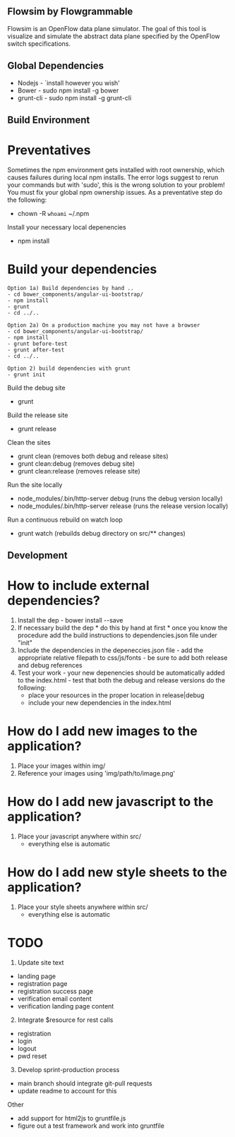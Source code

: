 
Flowsim by Flowgrammable
------------------------

Flowsim is an OpenFlow data plane simulator. The goal of this tool is visualize
and simulate the abstract data plane specified by the OpenFlow switch
specifications.

Global Dependencies
-------------------

* Nodejs    - `install however you wish'
* Bower     - sudo npm install -g bower
* grunt-cli - sudo npm install -g grunt-cli

Build Environment
-----------------

  Preventatives
  =============
  Sometimes the npm environment gets installed with root ownership, which
  causes failures during local npm installs. The error logs suggest to rerun
  your commands but with 'sudo', this is the wrong solution to your problem!
  You must fix your global npm ownership issues. As a preventative step do the 
  following:
  - chown -R `whoami` ~/.npm

  Install your necessary local depenencies
  - npm install

  Build your dependencies
  =======================
    Option 1a) Build dependencies by hand ..
    - cd bower_components/angular-ui-bootstrap/
    - npm install
    - grunt
    - cd ../..

    Option 2a) On a production machine you may not have a browser
    - cd bower_components/angular-ui-bootstrap/
    - npm install
    - grunt before-test
    - grunt after-test
    - cd ../..

    Option 2) build dependencies with grunt
    - grunt init

  Build the debug site
  - grunt

  Build the release site
  - grunt release

  Clean the sites
  - grunt clean           (removes both debug and release sites)
  - grunt clean:debug     (removes debug site)
  - grunt clean:release   (removes release site)

  Run the site locally
  - node_modules/.bin/http-server debug     (runs the debug version locally)
  - node_modules/.bin/http-server release   (runs the release version locally)

  Run a continuous rebuild on watch loop
  - grunt watch           (rebuilds debug directory on src/** changes)

Development
------------

  How to include external dependencies?
  =====================================
  1. Install the dep - bower install <dependency> --save
  2. If necessary build the dep
    * do this by hand at first
    * once you know the procedure add the build instructions
      to dependencies.json file under "init"
  3. Include the dependencies in the depeneccies.json file
    - add the appropriate relative filepath to css/js/fonts
    - be sure to add both release and debug references
  4. Test your work
    - your new depenencies should be automatically added to the index.html
    - test that both the debug and release versions do the following:
      - place your resources in the proper location in release|debug
      - include your new dependencies in the index.html

  How do I add new images to the application?
  ===========================================
  1. Place your images within img/
  2. Reference your images using 'img/path/to/image.png'

  How do I add new javascript to the application?
  ===============================================
  1. Place your javascript anywhere within src/
     - everything else is automatic

  How do I add new style sheets to the application?
  =================================================
  1. Place your style sheets anywhere within src/
     - everything else is automatic

TODO
======

1. Update site text
  - landing page
  - registration page
  - registration success page
  - verification email content
  - verification landing page content
2. Integrate $resource for rest calls
  - registration
  - login
  - logout
  - pwd reset
3. Develop sprint-production process
  - main branch should integrate git-pull requests
  - update readme to account for this

Other
- add support for html2js to gruntfile.js
- figure out a test framework and work into gruntfile

